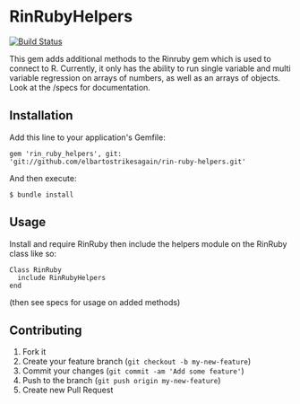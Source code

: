 # RinRubyHelpers
[![Build Status](https://travis-ci.org/elbartostrikesagain/rin-ruby-helpers.svg?branch=master)](https://travis-ci.org/elbartostrikesagain/rin-ruby-helpers)

This gem adds additional methods to the Rinruby gem which is used to connect to R. Currently, it only has the ability to run single variable and multi variable regression on arrays of numbers, as well as an arrays of objects. Look at the /specs for documentation.

## Installation

Add this line to your application's Gemfile:

    gem 'rin_ruby_helpers', git: 'git://github.com/elbartostrikesagain/rin-ruby-helpers.git'

And then execute:

    $ bundle install

## Usage
Install and require RinRuby then include the helpers module on the RinRuby class like so:

```
Class RinRuby
  include RinRubyHelpers
end
```

(then see specs for usage on added methods)

## Contributing

1. Fork it
2. Create your feature branch (`git checkout -b my-new-feature`)
3. Commit your changes (`git commit -am 'Add some feature'`)
4. Push to the branch (`git push origin my-new-feature`)
5. Create new Pull Request
